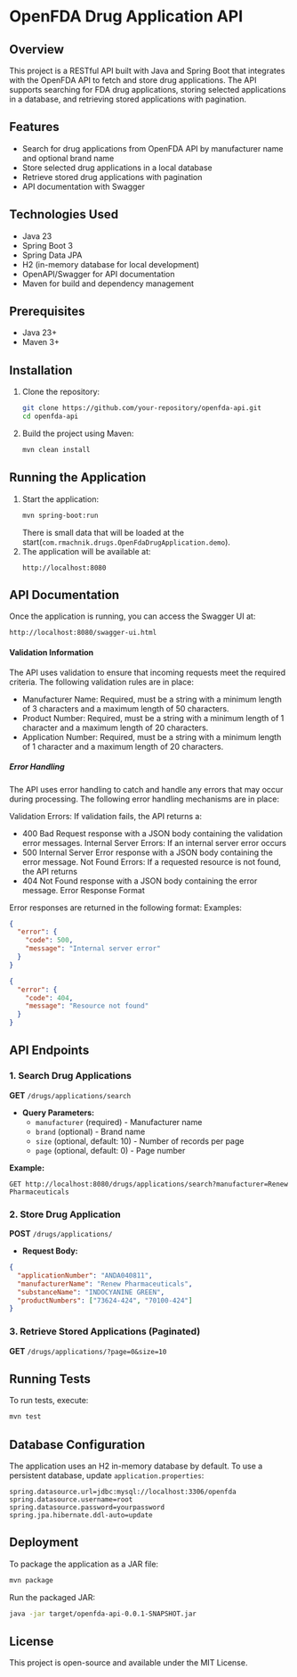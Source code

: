 # OpenFDA Drug Application API

## Overview

This project is a RESTful API built with Java and Spring Boot that integrates with the OpenFDA API to fetch and store
drug applications. The API supports searching for FDA drug applications, storing selected applications in a database,
and retrieving stored applications with pagination.

## Features

- Search for drug applications from OpenFDA API by manufacturer name and optional brand name
- Store selected drug applications in a local database
- Retrieve stored drug applications with pagination
- API documentation with Swagger

## Technologies Used

- Java 23
- Spring Boot 3
- Spring Data JPA
- H2 (in-memory database for local development)
- OpenAPI/Swagger for API documentation
- Maven for build and dependency management

## Prerequisites

- Java 23+
- Maven 3+

## Installation

1. Clone the repository:
   ```sh
   git clone https://github.com/your-repository/openfda-api.git
   cd openfda-api
   ```

2. Build the project using Maven:
   ```sh
   mvn clean install
   ```

## Running the Application

1. Start the application:
   ```sh
   mvn spring-boot:run
   ```
   There is small data that will be loaded at the start(`com.rmachnik.drugs.OpenFdaDrugApplication.demo`).
2. The application will be available at:
   ```
   http://localhost:8080
   ```

## API Documentation

Once the application is running, you can access the Swagger UI at:

```
http://localhost:8080/swagger-ui.html
```

#### Validation Information

The API uses validation to ensure that incoming requests meet the required criteria. The following validation rules are
in place:

* Manufacturer Name: Required, must be a string with a minimum length of 3 characters and a maximum length of 50
  characters.
* Product Number: Required, must be a string with a minimum length of 1 character and a maximum length of 20 characters.
* Application Number: Required, must be a string with a minimum length of 1 character and a maximum length of 20
  characters.

##### Error Handling

The API uses error handling to catch and handle any errors that may occur during processing. The following error
handling mechanisms are in place:

Validation Errors: If validation fails, the API returns a:

* 400 Bad Request response with a JSON body containing the validation error messages.
  Internal Server Errors: If an internal server error occurs
* 500 Internal Server Error response with a JSON body containing the error message.
  Not Found Errors: If a requested resource is not found, the API returns
* 404 Not Found response with a JSON body containing the error message.
  Error Response Format

Error responses are returned in the following format:
Examples:

```json
{
  "error": {
    "code": 500,
    "message": "Internal server error"
  }
}
```

```json
{
  "error": {
    "code": 404,
    "message": "Resource not found"
  }
}
```

## API Endpoints

### 1. Search Drug Applications

**GET** `/drugs/applications/search`

- **Query Parameters:**
    - `manufacturer` (required) - Manufacturer name
    - `brand` (optional) - Brand name
  - `size` (optional, default: 10) - Number of records per page
  - `page` (optional, default: 0) - Page number

**Example:**

```
GET http://localhost:8080/drugs/applications/search?manufacturer=Renew Pharmaceuticals
```

### 2. Store Drug Application

**POST** `/drugs/applications/`

- **Request Body:**

```json
{
  "applicationNumber": "ANDA040811",
  "manufacturerName": "Renew Pharmaceuticals",
  "substanceName": "INDOCYANINE GREEN",
  "productNumbers": ["73624-424", "70100-424"]
}
```

### 3. Retrieve Stored Applications (Paginated)

**GET** `/drugs/applications/?page=0&size=10`

## Running Tests

To run tests, execute:

```sh
mvn test
```

## Database Configuration

The application uses an H2 in-memory database by default. To use a persistent database, update `application.properties`:

```
spring.datasource.url=jdbc:mysql://localhost:3306/openfda
spring.datasource.username=root
spring.datasource.password=yourpassword
spring.jpa.hibernate.ddl-auto=update
```

## Deployment

To package the application as a JAR file:

```sh
mvn package
```

Run the packaged JAR:

```sh
java -jar target/openfda-api-0.0.1-SNAPSHOT.jar
```

## License

This project is open-source and available under the MIT License.

